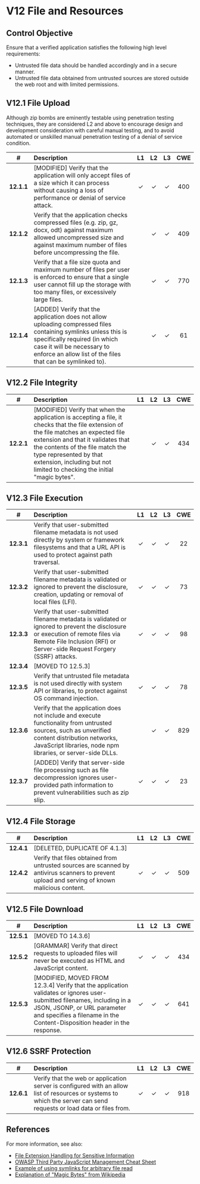 # V12 File and Resources

## Control Objective

Ensure that a verified application satisfies the following high level requirements:

* Untrusted file data should be handled accordingly and in a secure manner.
* Untrusted file data obtained from untrusted sources are stored outside the web root and with limited permissions.

## V12.1 File Upload

Although zip bombs are eminently testable using penetration testing techniques, they are considered L2 and above to encourage design and development consideration with careful manual testing, and to avoid automated or unskilled manual penetration testing of a denial of service condition.

| # | Description | L1 | L2 | L3 | CWE |
| :---: | :--- | :---: | :---: | :---: | :---: |
| **12.1.1** | [MODIFIED] Verify that the application will only accept files of a size which it can process without causing a loss of performance or denial of service attack. | ✓ | ✓ | ✓ | 400 |
| **12.1.2** | Verify that the application checks compressed files (e.g. zip, gz, docx, odt) against maximum allowed uncompressed size and against maximum number of files before uncompressing the file. | | ✓ | ✓ | 409 |
| **12.1.3** | Verify that a file size quota and maximum number of files per user is enforced to ensure that a single user cannot fill up the storage with too many files, or excessively large files. | | ✓ | ✓ | 770 |
| **12.1.4** | [ADDED] Verify that the application does not allow uploading compressed files containing symlinks unless this is specifically required (in which case it will be necessary to enforce an allow list of the files that can be symlinked to). | | ✓ | ✓ | 61 |

## V12.2 File Integrity

| # | Description | L1 | L2 | L3 | CWE |
| :---: | :--- | :---: | :---: | :---: | :---: |
| **12.2.1** | [MODIFIED] Verify that when the application is accepting a file, it checks that the file extension of the file matches an expected file extension and that it validates that the contents of the file match the type represented by that extension, including but not limited to checking the initial "magic bytes". | | ✓ | ✓ | 434 |

## V12.3 File Execution

| # | Description | L1 | L2 | L3 | CWE |
| :---: | :--- | :---: | :---: | :---: | :---: |
| **12.3.1** | Verify that user-submitted filename metadata is not used directly by system or framework filesystems and that a URL API is used to protect against path traversal. | ✓ | ✓ | ✓ | 22 |
| **12.3.2** | Verify that user-submitted filename metadata is validated or ignored to prevent the disclosure, creation, updating or removal of local files (LFI). | ✓ | ✓ | ✓ | 73 |
| **12.3.3** | Verify that user-submitted filename metadata is validated or ignored to prevent the disclosure or execution of remote files via Remote File Inclusion (RFI) or Server-side Request Forgery (SSRF) attacks. | ✓ | ✓ | ✓ | 98 |
| **12.3.4** | [MOVED TO 12.5.3] | | | | |
| **12.3.5** | Verify that untrusted file metadata is not used directly with system API or libraries, to protect against OS command injection. | ✓ | ✓ | ✓ | 78 |
| **12.3.6** | Verify that the application does not include and execute functionality from untrusted sources, such as unverified content distribution networks, JavaScript libraries, node npm libraries, or server-side DLLs. | | ✓ | ✓ | 829 |
| **12.3.7** | [ADDED] Verify that server-side file processing such as file decompression ignores user-provided path information to prevent vulnerabilities such as zip slip. | ✓ | ✓ | ✓ | 23 |

## V12.4 File Storage

| # | Description | L1 | L2 | L3 | CWE |
| :---: | :--- | :---: | :---: | :---: | :---: |
| **12.4.1** | [DELETED, DUPLICATE OF 4.1.3] | | | | |
| **12.4.2** | Verify that files obtained from untrusted sources are scanned by antivirus scanners to prevent upload and serving of known malicious content. | ✓ | ✓ | ✓ | 509 |

## V12.5 File Download

| # | Description | L1 | L2 | L3 | CWE |
| :---: | :--- | :---: | :---: | :---: | :---: |
| **12.5.1** | [MOVED TO 14.3.6] | | | | |
| **12.5.2** | [GRAMMAR] Verify that direct requests to uploaded files will never be executed as HTML and JavaScript content. | ✓ | ✓ | ✓ | 434 |
| **12.5.3** | [MODIFIED, MOVED FROM 12.3.4] Verify that the application validates or ignores user-submitted filenames, including in a JSON, JSONP, or URL parameter and specifies a filename in the Content-Disposition header in the response. | ✓ | ✓ | ✓ | 641 |

## V12.6 SSRF Protection

| # | Description | L1 | L2 | L3 | CWE |
| :---: | :--- | :---: | :---: | :---: | :---: |
| **12.6.1** | Verify that the web or application server is configured with an allow list of resources or systems to which the server can send requests or load data or files from. | ✓ | ✓ | ✓ | 918 |

## References

For more information, see also:

* [File Extension Handling for Sensitive Information](https://owasp.org/www-community/vulnerabilities/Unrestricted_File_Upload)
* [OWASP Third Party JavaScript Management Cheat Sheet](https://cheatsheetseries.owasp.org/cheatsheets/Third_Party_Javascript_Management_Cheat_Sheet.html)
* [Example of using symlinks for arbitrary file read](https://hackerone.com/reports/1439593)
* [Explanation of "Magic Bytes" from Wikipedia](https://en.wikipedia.org/wiki/List_of_file_signatures)
